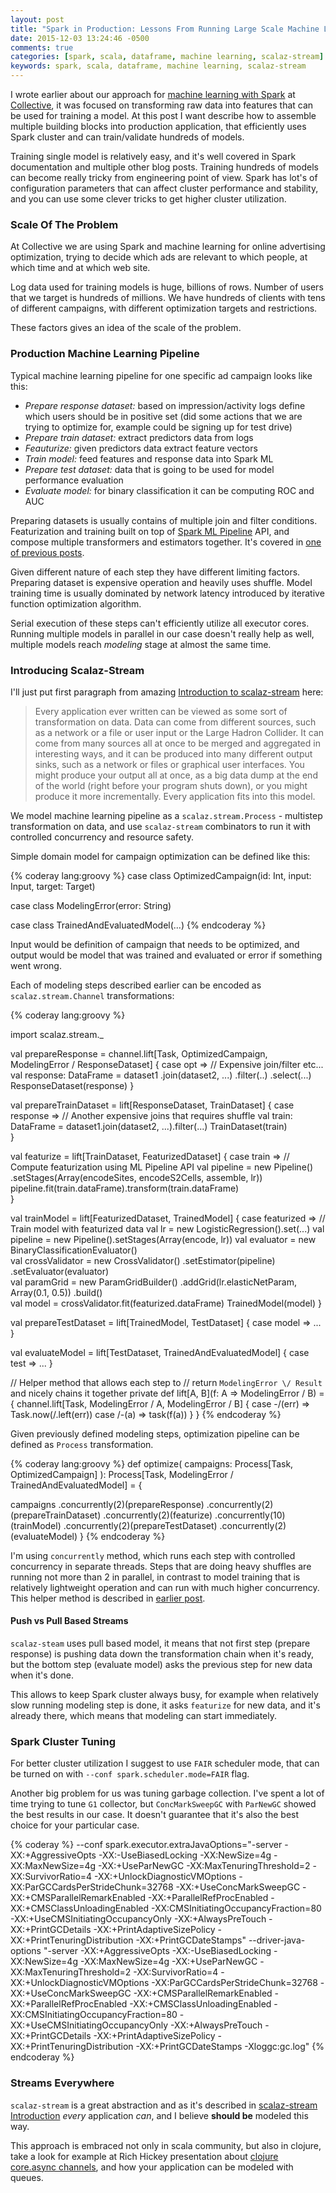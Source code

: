 ```yaml
---
layout: post
title: "Spark in Production: Lessons From Running Large Scale Machine Learning"
date: 2015-12-03 13:24:46 -0500
comments: true
categories: [spark, scala, dataframe, machine learning, scalaz-stream]
keywords: spark, scala, dataframe, machine learning, scalaz-stream
---
```


I wrote earlier about our approach for [machine learning with Spark](/blog/2015/09/09/audience-modeling-with-spark-ml-pipelines) 
at [Collective](http://collective.com), it was focused on transforming raw data into features that can be used for training a model.
At this post I want describe how to assemble multiple building blocks into production application, that efficiently uses
Spark cluster and can train/validate hundreds of models.

Training single model is relatively easy, and it's well covered in Spark documentation and multiple other blog posts. Training hundreds of 
models can become really tricky from engineering point of view. Spark has lot's of configuration parameters 
that can affect cluster performance and stability, and you can use some clever tricks to get higher cluster utilization.

<!-- more -->

### Scale Of The Problem

At Collective we are using Spark and machine learning for online advertising optimization, trying to decide which ads are relevant to 
which people, at which time and at which web site. 

Log data used for training models is huge, billions of rows. Number of users that we target is hundreds of millions. 
We have hundreds of clients with tens of different campaigns, with different optimization targets and restrictions.
  
These factors gives an idea of the scale of the problem.  

### Production Machine Learning Pipeline

Typical machine learning pipeline for one specific ad campaign looks like this:
  
  + *Prepare response dataset:* based on impression/activity logs define which users should be in positive set (did some actions that we are trying to optimize for, example could be signing up for test drive)
  + *Prepare train dataset:* extract predictors data from logs
  + *Feauturize:* given predictors data extract feature vectors
  + *Train model:* feed features and response data into Spark ML
  + *Prepare test dataset:* data that is going to be used for model performance evaluation
  + *Evaluate model:* for binary classification it can be computing ROC and AUC

Preparing datasets is usually contains of multiple join and filter conditions. Featurization and training built on top 
of [Spark ML Pipeline](https://databricks.com/blog/2015/01/07/ml-pipelines-a-new-high-level-api-for-mllib.html) API, and 
compose multiple transformers and estimators together. It's covered in [one of previous posts](/blog/2015/09/09/audience-modeling-with-spark-ml-pipelines).

Given different nature of each step they have different limiting factors. Preparing dataset is expensive operation and heavily 
uses shuffle. Model training time is usually dominated by network latency introduced by iterative function optimization algorithm.

Serial execution of these steps can't efficiently utilize all executor cores. Running multiple models in parallel in our 
case doesn't really help as well, multiple models reach *modeling* stage at almost the same time.

### Introducing Scalaz-Stream

I'll just put first paragraph from amazing [Introduction to scalaz-stream](https://gist.github.com/djspiewak/d93a9c4983f63721c41c) here:
  
> Every application ever written can be viewed as some sort of transformation on data. Data can come from different sources, such as a network or a file or user input or the Large Hadron Collider. It can come from many sources all at once to be merged and aggregated in interesting ways, and it can be produced into many different output sinks, such as a network or files or graphical user interfaces. You might produce your output all at once, as a big data dump at the end of the world (right before your program shuts down), or you might produce it more incrementally. Every application fits into this model.

We model machine learning pipeline as a `scalaz.stream.Process` - multistep transformation on data, and use `scalaz-stream` combinators to run it
with controlled concurrency and resource safety.

Simple domain model for campaign optimization can be defined like this:

{% coderay lang:groovy %}
case class OptimizedCampaign(id: Int, input: Input, target: Target)

case class ModelingError(error: String)

case class TrainedAndEvaluatedModel(...)
{% endcoderay %}

Input would be definition of campaign that needs to be optimized, and output would be model that was trained and evaluated or error if something went wrong.

Each of modeling steps described earlier can be encoded as `scalaz.stream.Channel` transformations:

{% coderay lang:groovy %}

import scalaz.stream._

val prepareResponse = 
  channel.lift[Task, OptimizedCampaign, ModelingError \/ ResponseDataset] {
    case opt =>
       // Expensive join/filter etc...
       val response: DataFrame = 
         dataset1
           .join(dataset2, ...)
           .filter(..)
           .select(...)
       ResponseDataset(response)
  }

val prepareTrainDataset = lift[ResponseDataset, TrainDataset] {
  case response =>
    // Another expensive joins that requires shuffle
    val train: DataFrame = 
      dataset1.join(dataset2, ...).filter(...)
    TrainDataset(train)  
}

val featurize = lift[TrainDataset, FeaturizedDataset] {
  case train => 
     // Compute featurization using ML Pipeline API
     val pipeline = new Pipeline()
       .setStages(Array(encodeSites, encodeS2Cells, assemble, lr))
     pipeline.fit(train.dataFrame).transform(train.dataFrame)  
}

val trainModel = lift[FeaturizedDataset, TrainedModel] {
  case featurized => 
    // Train model with featurized data 
    val lr = new LogisticRegression().set(...)
    val pipeline = new Pipeline().setStages(Array(encode, lr))
    val evaluator = new BinaryClassificationEvaluator()   
    val crossValidator = new CrossValidator()
      .setEstimator(pipeline)
      .setEvaluator(evaluator)    
    val paramGrid = new ParamGridBuilder()
      .addGrid(lr.elasticNetParam, Array(0.1, 0.5))
      .build()    
    val model = crossValidator.fit(featurized.dataFrame)
    TrainedModel(model)
}

val prepareTestDataset = lift[TrainedModel, TestDataset] {
  case model => ...
} 

val evaluateModel = lift[TestDataset, TrainedAndEvaluatedModel] {
  case test => ...
}

// Helper method that allows each step to 
// return `ModelingError \/ Result` and nicely chains it together
private def lift[A, B](f: A => ModelingError \/ B) = {
  channel.lift[Task, ModelingError \/ A, ModelingError \/ B] {
      case -\/(err) => Task.now(\/.left(err))
      case \/-(a) => task(f(a))
    }
}
{% endcoderay %}

Given previously defined modeling steps, optimization pipeline can be defined as `Process` transformation.

{% coderay lang:groovy %}
def optimize(
  campaigns: Process[Task, OptimizedCampaign]
): Process[Task, ModelingError \/ TrainedAndEvaluatedModel] = {

  campaigns
    .concurrently(2)(prepareResponse)
    .concurrently(2)(prepareTrainDataset)
    .concurrently(2)(featurize)
    .concurrently(10)(trainModel)
    .concurrently(2)(prepareTestDataset)
    .concurrently(2)(evaluateModel)
}
{% endcoderay %}

I'm using `concurrently` method, which runs each step with controlled concurrency in separate threads. Steps that are doing heavy shuffles 
are running not more than 2 in parallel, in contrast to model training that is relatively lightweight operation and can run with much higher
concurrency. This helper method is described in [earlier post](/blog/2015/09/09/audience-modeling-with-spark-ml-pipelines).


#### Push vs Pull Based Streams

`scalaz-steam` uses pull based model, it means that not first step (prepare response) is pushing data down the transformation chain when it's ready, but
the bottom step (evaluate model) asks the previous step for new data when it's done.

This allows to keep Spark cluster always busy, for example when relatively slow running modeling step is done, it 
asks `featurize` for new data, and it's already there, which means that modeling can start immediately.


### Spark Cluster Tuning

For better cluster utilization I suggest to use `FAIR` scheduler mode, that can be turned on with `--conf spark.scheduler.mode=FAIR` flag.

Another big problem for us was tuning garbage collection. I've spent a lot of time trying to tune `G1` collector, but `ConcMarkSweepGC` with `ParNewGC` showed the best results
in our case. It doesn't guarantee that it's also the best choice for your particular case.

{% coderay %}
--conf spark.executor.extraJavaOptions="-server -XX:+AggressiveOpts -XX:-UseBiasedLocking -XX:NewSize=4g -XX:MaxNewSize=4g -XX:+UseParNewGC -XX:MaxTenuringThreshold=2 -XX:SurvivorRatio=4 -XX:+UnlockDiagnosticVMOptions -XX:ParGCCardsPerStrideChunk=32768 -XX:+UseConcMarkSweepGC -XX:+CMSParallelRemarkEnabled -XX:+ParallelRefProcEnabled -XX:+CMSClassUnloadingEnabled -XX:CMSInitiatingOccupancyFraction=80 -XX:+UseCMSInitiatingOccupancyOnly -XX:+AlwaysPreTouch -XX:+PrintGCDetails -XX:+PrintAdaptiveSizePolicy -XX:+PrintTenuringDistribution -XX:+PrintGCDateStamps"
--driver-java-options "-server -XX:+AggressiveOpts -XX:-UseBiasedLocking -XX:NewSize=4g -XX:MaxNewSize=4g -XX:+UseParNewGC -XX:MaxTenuringThreshold=2 -XX:SurvivorRatio=4 -XX:+UnlockDiagnosticVMOptions -XX:ParGCCardsPerStrideChunk=32768 -XX:+UseConcMarkSweepGC -XX:+CMSParallelRemarkEnabled -XX:+ParallelRefProcEnabled -XX:+CMSClassUnloadingEnabled -XX:CMSInitiatingOccupancyFraction=80 -XX:+UseCMSInitiatingOccupancyOnly -XX:+AlwaysPreTouch -XX:+PrintGCDetails -XX:+PrintAdaptiveSizePolicy -XX:+PrintTenuringDistribution -XX:+PrintGCDateStamps -Xloggc:gc.log" 
{% endcoderay %}


### Streams Everywhere

`scalaz-stream` is a great abstraction and as it's described in [scalaz-stream Introduction](https://gist.github.com/djspiewak/d93a9c4983f63721c41c) *every* application *can*, and I believe **should be** modeled this way.

This approach is embraced not only in scala community, but also in clojure, take a look for example at 
Rich Hickey presentation about [clojure core.async channels](http://www.infoq.com/presentations/clojure-core-async), and how your application can
be modeled with queues.
